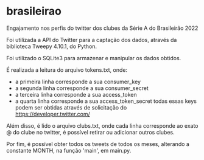 # brasileirao
 Engajamento nos perfis do twitter dos clubes da Série A do Brasileirão 2022

Foi utilizada a API do Twitter para a captação dos dados, através da biblioteca Tweepy 4.10.1, do Python.

Foi utilizado o SQLite3 para armazenar e manipular os dados obtidos.

É realizada a leitura do arquivo tokens.txt, onde:
- a primeira linha corresponde a sua consumer_key
- a segunda linha corresponde a sua consumer_secret
- a terceira linha corresponde a sua access_token
- a quarta linha corresponde a sua access_token_secret
todas essas keys podem ser obtidas através de solicitação do https://developer.twitter.com/

Além disso, é lido o arquivo clubs.txt, onde cada linha corresponde ao exato @ do clube no twitter, é possível retirar ou adicionar outros clubes.

Por fim, é possível obter todos os tweets de todos os meses, alterando a constante MONTH, na função 'main', em main.py.